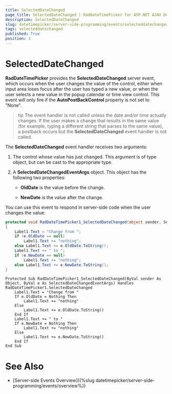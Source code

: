 ```yaml
---
title: SelectedDateChanged
page_title: SelectedDateChanged | RadDateTimePicker for ASP.NET AJAX Documentation
description: SelectedDateChanged
slug: datetimepicker/server-side-programming/events/selecteddatechanged
tags: selecteddatechanged
published: True
position: 1
---
```


# SelectedDateChanged



**RadDateTimePicker** provides the **SelectedDateChanged** server event, which occurs when the user changes the value of the control, either when input area loses focus after the user has typed a new value, or when the user selects a new value in the popup calendar or time view control. This event will only fire if the **AutoPostBackControl** property is not set to "None".

>tip 
The event handler is not called unless the date and/or time actually changes. If the user makes a change that results in the same value (for example, typing a different string that parses to the same value), a postback occurs but the **SelectedDateChanged** event handler is not called.
>


The **SelectedDateChanged** event handler receives two arguments:

1. The control whose value has just changed. This argument is of type object, but can be cast to the appropriate type.

2. A **SelectedDateChangedEventArgs** object. This object has the following two properties:

	* **OldDate** is the value before the change.

	* **NewDate** is the value after the change.

You can use this event to respond in server-side code when the user changes the value:



````C#
protected void RadDateTimePicker1_SelectedDateChanged(object sender, SelectedDateChangedEventArgs e)
{
    Label1.Text = "Change from ";
    if (e.OldDate == null)
        Label1.Text += "nothing";
    else Label1.Text += e.OldDate.ToString();
    Label1.Text += " to ";
    if (e.NewDate == null)
        Label1.Text += "nothing";
    else Label1.Text += e.NewDate.ToString();
}		
````
````VB.NET
Protected Sub RadDateTimePicker1_SelectedDateChanged(ByVal sender As Object, ByVal e As SelectedDateChangedEventArgs) Handles RadDateTimePicker1.SelectedDateChanged
    Label1.Text = "Change from "
    If e.OldDate = Nothing Then
        Label1.Text += "nothing"
    Else
        Label1.Text += e.OldDate.ToString()
    End If
    Label1.Text += " to "
    If e.NewDate = Nothing Then
        Label1.Text += "nothing"
    Else
        Label1.Text += e.NewDate.ToString()
    End If
End Sub
````


# See Also

 * [Server-side Events Overview]({%slug datetimepicker/server-side-programming/events/overview%})


